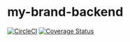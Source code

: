 # my-brand-backend
[![CircleCI](https://circleci.com/gh/nshimiyejayd/myBrandAPIs.svg?style=svg)](https://app.circleci.com/pipelines/github/nshimiyejayd/myBrandAPIs/)
[![Coverage Status](https://coveralls.io/repos/github/nshimiyejayd/myBrandAPIs/badge.svg?branch=dev)](https://coveralls.io/github/nshimiyejayd/myBrandAPIs?branch=dev)
